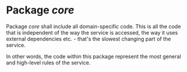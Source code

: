 # Package *core*

Package *core* shall include all domain-specific code. This is all the code that is independent of the way the service is accessed, the way it uses external dependencies etc. - that's the slowest changing part of the service.

In other words, the code within this package represent the most general and high-level rules of the service.
